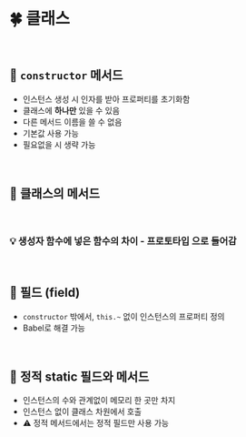 # 🍀 클래스

<br>

## 🧸 `constructor` 메서드

- 인스턴스 생성 시 인자를 받아 프로퍼티를 초기화함
- 클래스에 **하나만** 있을 수 있음
- 다른 메서드 이름을 쓸 수 없음
- 기본값 사용 가능
- 필요없을 시 생략 가능

<br>

## 🧸 클래스의 메서드

<br>

### 💡 생성자 함수에 넣은 함수의 차이 - **프로토타입** 으로 들어감

<br>

## 🧸 필드 (field)

- `constructor` 밖에서, `this.~` 없이 인스턴스의 프로퍼티 정의
- Babel로 해결 가능

<br>

## 🧸 **정적** static 필드와 메서드

- 인스턴스의 수와 관계없이 메모리 한 곳만 차지
- 인스턴스 없이 클래스 차원에서 호출
- ⚠️ 정적 메서드에서는 정적 필드만 사용 가능
